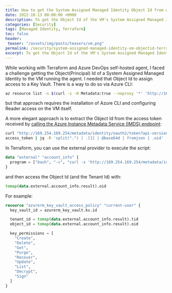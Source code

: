 ```yaml
---
title: How to get the System Assigned Managed Identity Object Id from within the VM?
date: 2022-10-13 00:00:00 +0000
description: To get the Object Id of the VM's System Assigned Managed Identity, you need to call the Azure Instance Metadata Service (IMDS) endpoint and use the provided attributes to get the required information. It is more challenging when you want to achieve the same thing with Terraform.  
categories: [Security]
tags: [Managed Identity, Terraform]
toc: false
header:
 teaser: "/assets/img/posts/teasers/vm.png"
permalink: /security/system-assigned-managed-identity-vm-objectid-terraform/
excerpt: To get the Object Id of the VM's System Assigned Managed Identity, you need to call the Azure Instance Metadata Service (IMDS) endpoint and use the provided attributes to get the required information. It is more challenging when you want to achieve the same thing with Terraform.  
---
```


While working with Terraform and Azure DevOps self-hosted agent, I faced a challenge getting the Object(Principal) Id of a System Assigned Managed Identity to the VM running the agent. I needed that Object Id to assign access to a Key Vault. There is a way to do so via Azure CLI:

```bash
az resource list -n $(curl -s -H Metadata:true --noproxy '*' 'http://169.254.169.254/metadata/instance?api-version=2021-02-01' | jq -r .compute.name) -g $(curl -s -H Metadata:true --noproxy '*' 'http://169.254.169.254/metadata/instance?api-version=2021-02-01' | jq -r .compute.resourceGroupName) --query '{principal_id:[0].identity.principalId,tenant_id:[0].identity.tenantId}' --out json
```
but that approach requires the installation of Azure CLI and configuring Reader access on the VM itself. 

A more elegant approach is to extract the Object Id from the access token received by [calling the Azure Instance Metadata Service (IMDS) endpoint](https://learn.microsoft.com/en-us/azure/active-directory/managed-identities-azure-resources/how-to-use-vm-token):

```bash
curl "http://169.254.169.254/metadata/identity/oauth2/token?api-version=2018-02-01&resource=https://management.azure.com/" --header "Metadata: true" | jq -r .
access_token | jq -R 'split(".") | .[1] | @base64d | fromjson | .oid' -r
```
In Terraform, you can use the external provider to execute the script:

```terraform
data "external" "account_info" {
  program = ["bash", "-c", "curl -s 'http://169.254.169.254/metadata/identity/oauth2/token?api-version=2018-02-01&resource=https://management.azure.com/' --header 'Metadata: true' | jq -r .access_token | jq -R 'split(\".\") | .[1] | @base64d | fromjson | {oid: .oid, appid: .appid,tid: .tid}'"]
}
```

and then access the Object Id (and the Tenant Id) with:

```terraform
tomap(data.external.account_info.result).oid
```

For example:
```terraform
resource "azurerm_key_vault_access_policy" "current-user" {
  key_vault_id = azurerm_key_vault.kv.id

  tenant_id = tomap(data.external.account_info.result).tid
  object_id = tomap(data.external.account_info.result).oid

  key_permissions = [
    "Create",
    "Delete",
    "Get",
    "Purge",
    "Recover",
    "Update",
    "List",
    "Decrypt",
    "Sign"
  ]
}
```